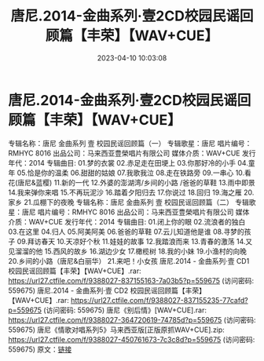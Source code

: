 ﻿---
title: 唐尼.2014-金曲系列·壹2CD校园民谣回顾篇【丰荣】【WAV+CUE】
date: 2023-04-10 10:03:08
categories: WAV车载音乐、镜像
tags: 华语中文
---
# 唐尼.2014-金曲系列·壹2CD校园民谣回顾篇【丰荣】【WAV+CUE】

专辑名称：唐尼 金曲系列 壹
校园民谣回顾篇（一）
专辑歌星：唐尼
唱片编号：RMHYC 8016
出品公司：马来西亚豊榮唱片有限公司
媒体介质：WAV+CUE
发行年代：2014
专辑曲目:
01.梦的衣裳
02.赤足走在田埂上
03.你那好冷的小手
04.童年
05.恰是你的温柔
06.甜甜的姑娘
07.我歌我泣
08.走在铁路旁
09.一串心
10.看花(唐尼&蓝樱)
11.新的一代
12.外婆的澎湖湾/乡间的小路
/爸爸的草鞋
13.雨中即景
14.我来弹你来唱
15.不再玩泥沙
16.踏着夕阳归去
17.你说过
18.回归
19.海之雁
20.家乡
21.瓜棚下的夜晚
专辑名称：唐尼 金曲系列 壹
校园民谣回顾篇（二）
专辑歌星：唐尼
唱片编号：RMHYC 8016
出品公司：马来西亚豊榮唱片有限公司
媒体介质：WAV+CUE
发行年代：2014
专辑曲目:
01.闭上你的眼
02.流浪者的独白
03.在这里
04.归人
05.阿美阿美
06.爸爸的草鞋
07.云儿知道他是谁
08.寻梦的孩子
09.拜访春天
10.天凉好个秋
11.娃娃的故事
12.我踏浪而来
13.青春的激荡
14.又见溜溜的他
15.西风的故乡
16.湖边少女
17.橄榄树
18.我的小妹
19.小渔村的向晚
20.乡间的小路（唐尼&白丽华）
21.来吧！小女孩
唐尼.2014 - 金曲系列·壹 CD1 校园民谣回顾篇【丰荣】【WAV+CUE】.rar: https://url27.ctfile.com/f/9388027-837155163-7a03b5?p=559675
(访问密码: 559675)
唐尼.2014 - 金曲系列·壹 CD2 校园民谣回顾篇【丰荣】【WAV+CUE】.rar: https://url27.ctfile.com/f/9388027-837155235-77cafd?p=559675
(访问密码: 559675)
唐尼《别后情》[WAV+CUE].rar: https://url27.ctfile.com/f/9388027-364720619-74785d?p=559675
(访问密码: 559675)
唐尼《情歌对唱系列5》马来西亚版[正版原抓WAV+CUE].zip: https://url27.ctfile.com/f/9388027-450761673-7c3c8d?p=559675
(访问密码: 559675)
原文：[链接](https://blog.sina.com.cn/s/blog_1647c7e76010311dw.html)